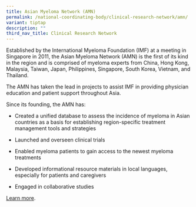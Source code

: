 ```yaml
---
title: Asian Myeloma Network (AMN)
permalink: /national-coordinating-body/clinical-research-network/amn/
variant: tiptap
description: ""
third_nav_title: Clinical Research Network
---
```

<p>Established by the International Myeloma Foundation (IMF) at a meeting in Singapore in 2011, the Asian Myeloma Network (AMN) is the first of its kind in the region and is comprised of myeloma experts from China, Hong Kong, Malaysia, Taiwan, Japan, Philippines, Singapore, South Korea, Vietnam, and Thailand. </p><p>The AMN has taken the lead in projects to assist IMF in providing physician education and patient support throughout Asia. </p><p>Since its founding, the AMN has: </p><ul data-tight="true" class="tight"><li><p>Created a unified database to assess the incidence of myeloma in Asian countries as a basis for establishing region-specific treatment management tools and strategies</p></li><li><p>Launched and overseen clinical trials</p></li><li><p>Enabled myeloma patients to gain access to the newest myeloma treatments</p></li><li><p>Developed informational resource materials in local languages, especially for patients and caregivers</p></li><li><p>Engaged in collaborative studies</p></li></ul><p><a href="https://www.myeloma.org/asian-myeloma-network" rel="noopener noreferrer nofollow" target="_blank">Learn more</a>.</p>